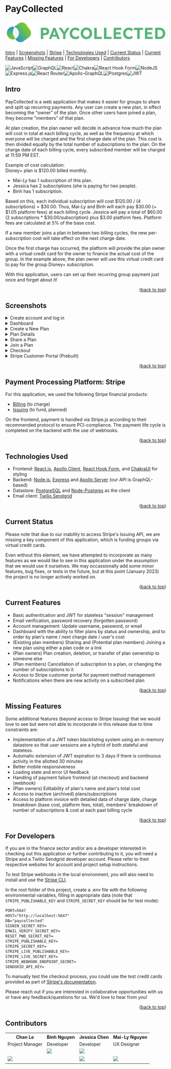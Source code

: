 <a name="readme-top"></a>
# PayCollected
![PayCollected Logo](client/src/public/Pay_Collected_Logo.png)

[Intro](https://github.com/paycollected/paycollected#intro) | [Screenshots](https://github.com/paycollected/paycollected#screenshots) | [Stripe](https://github.com/paycollected/paycollected#payment-processing-platform-stripe) | [Technologies Used](https://github.com/paycollected/paycollected#technologies-used) | [Current Status](https://github.com/paycollected/paycollected#current-status) | [Current Features](https://github.com/paycollected/paycollected#current-features) | [Missing Features](https://github.com/paycollected/paycollected#missing-features) | [For Developers](https://github.com/paycollected/paycollected#for-developers) | [Contributors](https://github.com/paycollected/paycollected#contributors)

![JavaScript](https://img.shields.io/badge/javascript-%23323330.svg?style=for-the-badge&logo=javascript&logoColor=%23F7DF1E)![GraphQL](https://img.shields.io/badge/-GraphQL-E10098?style=for-the-badge&logo=graphql&logoColor=white)![React](https://img.shields.io/badge/react-%2320232a.svg?style=for-the-badge&logo=react&logoColor=%2361DAFB)![Chakra](https://img.shields.io/badge/chakra-%234ED1C5.svg?style=for-the-badge&logo=chakraui&logoColor=white)![React Hook Form](https://img.shields.io/badge/React%20Hook%20Form-%23EC5990.svg?style=for-the-badge&logo=reacthookform&logoColor=white)![NodeJS](https://img.shields.io/badge/node.js-6DA55F?style=for-the-badge&logo=node.js&logoColor=white)![Express.js](https://img.shields.io/badge/express.js-%23404d59.svg?style=for-the-badge&logo=express&logoColor=%2361DAFB)![React Router](https://img.shields.io/badge/React_Router-CA4245?style=for-the-badge&logo=react-router&logoColor=white)![Apollo-GraphQL](https://img.shields.io/badge/-ApolloGraphQL-311C87?style=for-the-badge&logo=apollo-graphql)![Postgres](https://img.shields.io/badge/postgres-%23316192.svg?style=for-the-badge&logo=postgresql&logoColor=white)![JWT](https://img.shields.io/badge/JWT-black?style=for-the-badge&logo=JSON%20web%20tokens)

## Intro
PayCollected is a web application that makes it easier for groups to share and split up recurring payments. Any user can create a new plan, in effect becoming the "owner" of the plan. Once other users have joined a plan, they become "members" of that plan.

At plan creation, the plan owner will decide in advance how much the plan will cost in total at each billing cycle, as well as the frequency at which everyone will be charged and the first charge date of the plan. This cost is then divided equally by the total number of subscriptions to the plan. On the charge date of each billing cycle, every subscribed member will be charged at 11:59 PM EST.

Example of cost calculation:<br>
Disney+ plan is $120.00 billed monthly.
- Mai-Ly has 1 subscription of this plan.
- Jessica has 2 subscriptions (she is paying for two people).
- Binh has 1 subscription.<br>

Based on this, each individual subscription will cost $120.00 / (4 subscriptions) = $30.00.
Thus, Mai-Ly and Binh will each pay $30.00 (+ $1.05 platform fees) at each billing cycle.
Jessica will pay a total of $60.00 (2 subscriptions * $30.00/subscription) plus $3.00 platform fees.
Platform fees are calculated at 5% of the base cost.

If a new member joins a plan in between two billing cycles, the new per-subscription cost will take effect on the next charge date.

Once the first charge has occurred, the platform will provide the plan owner with a virtual credit card for the owner to finance the actual cost of the group. In the example above, the plan owner will use this virtual credit card to pay for the group Disney+ subscription.

With this application, users can set up their recurring group payment just once and forget about it!

<p align="right">(<a href="#readme-top">back to top</a>)</p>

## Screenshots
<details> 
  <summary> Create account and log in </summary>
  <img src="https://i.imgur.com/ubR8DQ0.jpg" alt="create-account-screenshot" width="75%">
  <img src="https://i.imgur.com/2uZycug.jpg" alt="password-recovery" width="75%">
  <img src="https://i.imgur.com/fPNIbFA.jpg" alt="password-recovery-2" width="75%">
</details>
<details>
  <summary>Dashboard</summary>
  <img src="https://i.imgur.com/OZVGeHd.jpg" alt="dashboard-with-notifications" width="75%">
  <img src="https://i.imgur.com/p0qYV0F.jpg" alt="dashboard-with-expanded-menu" width="75%">
  <img src="https://i.imgur.com/egTdGCZ.jpg" alt="dashboard-tabs" width="75%">
</details>
<details>
  <summary>Create a New Plan</summary>
  <img src="https://i.imgur.com/bQqO58H.jpg" alt="create-plan" width="75%">
  <img src="https://i.imgur.com/B92sbE7.jpg" alt="successful-plan-creation" width="75%">
</details>
<details>
  <summary>Plan Details</summary>
  <img src="https://i.imgur.com/pnouOlh.jpg" alt="plan-details-edit-owner-1" width="75%">
  <img src="https://i.imgur.com/4NHCNGP.jpg" alt="plan-details-edit-owner-2" width="75%">
</details>
<details>
  <summary>Share a Plan</summary>
  <img src="https://i.imgur.com/2cKa671.jpg" alt="share-a-plan" width="75%">
</details>
<details>
  <summary>Join a Plan</summary>
  <img src="https://i.imgur.com/kure3Gt.jpg" alt="join-plan-1" width="75%">
  <img src="https://i.imgur.com/HoG3XkQ.jpg" alt="join-plan-2" width="75%">
</details>
<details>
  <summary>Checkout</summary>
  <img src="https://i.imgur.com/7THqKJy.jpg" alt="checkout-saved-card" width="75%">
  <img src="https://i.imgur.com/LgmUJBH.jpg" alt="checkout-new-card" width="75%">
  <img src="https://i.imgur.com/jf1b4Kz.jpg" alt="successful-checkout" width="75%">
  <img src="https://i.imgur.com/39aJxkf.jpg" alt="successful-checkout-dashboard" width="75%">
</details>
<details>
  <summary>Stripe Customer Portal (Prebuilt)</summary>
  <img src="https://i.imgur.com/htqHsiM.jpg" alt="stripe-portal-1" width="75%">
  <img src="https://i.imgur.com/iMPFb3z.jpg" alt="stripe-portal-2" width="75%">
</details>

<p align="right">(<a href="#readme-top">back to top</a>)</p>

## Payment Processing Platform: Stripe
For this application, we used the following Stripe financial products:
- [Billing](https://stripe.com/billing) (to charge)
- [Issuing](https://stripe.com/issuing) (to fund, planned)

On the frontend, payment is handled via Stripe.js according to their recommended protocol to ensure PCI-compliance. The payment life cycle is completed on the backend with the use of webhooks.

<p align="right">(<a href="#readme-top">back to top</a>)</p>

## Technologies Used
- Frontend: [React.js](https://reactjs.org/), [Apollo Client](https://www.apollographql.com/apollo-client/), [React Hook Form](https://react-hook-form.com/), and [ChakraUI](https://chakra-ui.com/) for styling
- Backend: [Node.js](https://nodejs.org/en/), [Express](https://expressjs.com/) and [Apollo Server](https://www.apollographql.com/docs/apollo-server/) (our API is GraphQL-based)
- Datastore: [PostgreSQL](https://www.postgresql.org/) and [Node-Postgres](https://node-postgres.com/) as the client
- Email client: [Twilio Sendgrid](https://docs.sendgrid.com/for-developers)

<p align="right">(<a href="#readme-top">back to top</a>)</p>

## Current Status
Please note that due to our inability to access Stripe's Issuing API, we are missing a key component of this application, which is funding groups via virtual credit cards.

Even without this element, we have attempted to incorporate as many features as we would like to see in this application under the assumption that we would use it ourselves. We may occassionally add some minor features, bug fixes, or tests in the future, but at this point (January 2023) the project is no longer actively worked on.

<p align="right">(<a href="#readme-top">back to top</a>)</p>

## Current Features
- Basic authentication and JWT for stateless "session" management
- Email verification, password recovery (forgotten password)
- Account management: Update username, password, or email
- Dashboard with the ability to filter plans by status and ownership, and to order by plan's name / next charge date / user's cost
- (Existing plan members) Sharing and (Potential plan members) Joining a new plan using either a plan code or a link
- (Plan owners) Plan creation, deletion, or transfer of plan ownership to someone else
- (Plan members) Cancellation of subscription to a plan, or changing the number of subscriptions to it
- Access to Stripe customer portal for payment method management
- Notifications when there are new activity on a subscribed plan

<p align="right">(<a href="#readme-top">back to top</a>)</p>

## Missing Features
Some additional features (beyond access to Stripe Issuing) that we would love to see but were not able to incorporate in this release due to time constraints are:
- Implementation of a JWT token blacklisting system using an in-memory datastore so that user sessions are a hybrid of both stateful and stateless.
- Automatic extension of JWT expiration to 3 days if there is continuous activity in the allotted 30 minutes
- Better mobile responsiveness
- Loading state and error UI feedback
- Handling of payment failure frontend (at checkout) and backend (webhook)
- (Plan owners) Editability of plan's name and plan's total cost
- Access to inactive (archived) plans/subscriptions
- Access to platform invoice with detailed data of charge date, charge breakdown (base cost, platform fees, total), members' breakdown of number of subscriptions & cost at each past billing cycle

<p align="right">(<a href="#readme-top">back to top</a>)</p>

## For Developers
If you are in the finance sector and/or are a developer interested in checking out this application or further contributing to it, you will need a Stripe and a Twilio Sendgrid developer account. Please refer to their respective websites for account and project setup instructions.

To test Stripe webhooks in the local environment, you will also need to install and use the [Stripe CLI](https://stripe.com/docs/stripe-cli/overview).

In the root folder of this project, create a .env file with the following environmental variables, filling in appropriate data (note that `STRIPE_PUBLISHABLE_KEY` and `STRIPE_SECRET_KEY` should be for test mode):
```
PORT=5647
HOST="http://localhost:5647"
DB="paycollected"
SIGNIN_SECRET_KEY=
EMAIL_VERIFY_SECRET_KEY=
RESET_PWD_SECRET_KEY=
STRIPE_PUBLISHABLE_KEY=
STRIPE_SECRET_KEY=
STRIPE_LIVE_PUBLISHABLE_KEY=
STRIPE_LIVE_SECRET_KEY=
STRIPE_WEBHOOK_ENDPOINT_SECRET=
SENDGRID_API_KEY=
```

To manually test the checkout process, you could use the test credit cards provided as part of [Stripe's documentation](https://stripe.com/docs/testing).

Please reach out if you are interested in collaborative opportunities with us or have any feedback/questions for us. We'd love to hear from you!

<p align="right">(<a href="#readme-top">back to top</a>)</p>

## Contributors
<table>
  <tr>
    <th>Chan Le</th>
    <th>Binh Nguyen</th>
    <th>Jessica Chen</th>
    <th>Mai-Ly Nguyen</th>
  </tr>
  <tr>
    <td>Project Manager</td>
    <td>Developer</td>
    <td>Developer</td>
    <td>UX Designer</td>
  </tr>
  <tr>
    <td/>
    <td>
      <a href="https://github.com/kbinhnguyen">
        <img src="https://img.shields.io/badge/github%20-%23121011.svg?&style=for-the-badge&logo=github&logoColor=white"/>
      </a>
    </td>
    </td>
    <td>
      <a href="https://github.com/codingavatar">
        <img src="https://img.shields.io/badge/github%20-%23121011.svg?&style=for-the-badge&logo=github&logoColor=white"/>
      </a>
    </td>
    <td/>
  </tr>
  <tr>
    <td>
      <a href="https://www.linkedin.com/in/chanlvh/">
        <img src="https://img.shields.io/badge/linkedin%20-%230077B5.svg?&style=for-the-badge&logo=linkedin&logoColor=white"/>
      </a>
    <td>
    </td>
    </td>
    <td>
      <a href="https://www.linkedin.com/in/jessica-chen-md/">
        <img src="https://img.shields.io/badge/linkedin%20-%230077B5.svg?&style=for-the-badge&logo=linkedin&logoColor=white"/>
      </a>
    </td>
    <td>
      <a href="https://www.linkedin.com/in/mai-lywinn/">
        <img src="https://img.shields.io/badge/linkedin%20-%230077B5.svg?&style=for-the-badge&logo=linkedin&logoColor=white"/>
      </a>
    </td>
  </tr>
</table>

